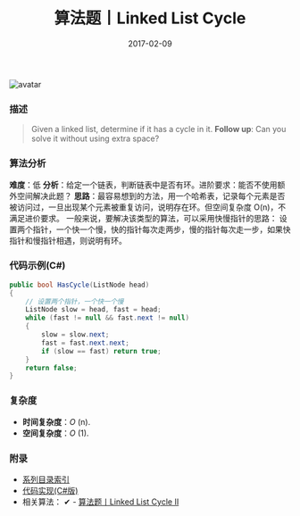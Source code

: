 ﻿---
title: 算法题丨Linked List Cycle
tags:
  - 算法
  - 编程技巧
  - 数据结构
categories: 计算机基础
date: 2017-02-09
---
![avatar](https://mysite.bj.bcebos.com/images/articles/590a4b2c-572a-41bc-bdf6-ad1113b8aff0.jpg)

### 描述
>Given a linked list, determine if it has a cycle in it.
**Follow up**:
Can you solve it without using extra space?

<!-- more -->

### 算法分析
**难度**：低
**分析**：给定一个链表，判断链表中是否有环。进阶要求：能否不使用额外空间解决此题？ 
**思路**：最容易想到的方法，用一个哈希表，记录每个元素是否被访问过，一旦出现某个元素被重复访问，说明存在环。但空间复杂度 O(n)，不满足进价要求。
一般来说，要解决该类型的算法，可以采用快慢指针的思路：
设置两个指针，一个快一个慢，快的指针每次走两步，慢的指针每次走一步，如果快指针和慢指针相遇，则说明有环。

### 代码示例(C#)
```csharp
public bool HasCycle(ListNode head)
{
    // 设置两个指针，一个快一个慢
    ListNode slow = head, fast = head;
    while (fast != null && fast.next != null)
    {
        slow = slow.next;
        fast = fast.next.next;
        if (slow == fast) return true;
    }
    return false;
}
```

### 复杂度
- **时间复杂度**：*O* (n). 
- **空间复杂度**：*O* (1).

### 附录
- [系列目录索引](/posts/algorithm/index/)
- [代码实现(C#版)](https://github.com/lizzie2008/LeetCode.git)
- 相关算法：
✔ - [算法题丨Linked List Cycle II](/posts/algorithm/041.Linked.List.Cycle.II/)